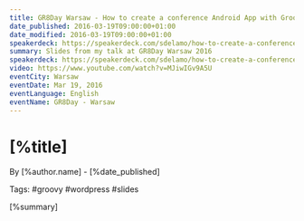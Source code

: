```yaml
---
title: GR8Day Warsaw - How to create a conference Android App with Groovy and Wordpress
date_published: 2016-03-19T09:00:00+01:00
date_modified: 2016-03-19T09:00:00+01:00
speakerdeck: https://speakerdeck.com/sdelamo/how-to-create-a-conference-android-app-with-groovy-and-wordpress
summary: Slides from my talk at GR8Day Warsaw 2016
speakerdeck: https://speakerdeck.com/sdelamo/how-to-create-a-conference-android-app-with-groovy-and-wordpress
video: https://www.youtube.com/watch?v=MJiwIGv9A5U
eventCity: Warsaw
eventDate: Mar 19, 2016
eventLanguage: English
eventName: GR8Day - Warsaw
---
```


# [%title]

By [%author.name] - [%date_published]

Tags: #groovy #wordpress #slides

[%summary]

<script async class="speakerdeck-embed" data-id="92ef5d39b454402d9a58803dc1941108" data-ratio="1.33333333333333" src="//speakerdeck.com/assets/embed.js"></script>
